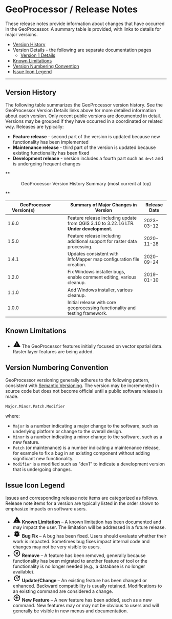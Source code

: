 # GeoProcessor / Release Notes #

These release notes provide information about changes that have occurred in the GeoProcessor.
A summary table is provided, with links to details for major versions.

*   [Version History](#version-history)
*   Version Details - the following are separate documentation pages
    +   [Version 1 Details](release-notes-1.md)
*   [Known Limitations](#known-limitations)
*   [Version Numbering Convention](#version-numbering-convention)
*   [Issue Icon Legend](#issue-icon-legend)

---------------

## Version History ##

The following table summarizes the GeoProcessor version history.
See the GeoProcessor Version Details links above for more detailed information about each version.
Only recent public versions are documented in detail.
Versions may be grouped if they have occurred in a coordinated or related way.
Releases are typically:

*   **Feature release** - second part of the version is updated because new functionality has been implemented
*   **Maintenance release** - third part of the version is updated because existing functionality has been fixed
*   **Development release** - version includes a fourth part such as `dev1` and is undergoing frequent changes

**<p style="text-align: center;">
GeoProcessor Version History Summary (most current at top)
</p>**

|**GeoProcessor Version(s)**&nbsp;&nbsp;&nbsp;&nbsp;&nbsp;&nbsp;&nbsp;&nbsp;&nbsp;&nbsp;&nbsp;&nbsp;&nbsp;&nbsp;&nbsp;&nbsp;&nbsp;&nbsp;&nbsp;&nbsp;|**Summary of Major Changes in Version**|**Release Date**|
| -- | -- | -- |
| 1.6.0 | Feature release including update from QGIS 3.10 to 3.22.16 LTR. **Under development.** | 2023-03-12 |
| 1.5.0 | Feature release including additional support for raster data processing. | 2020-11-28 |
| 1.4.1 | Updates consistent with InfoMapper map configuration file creation. | 2020-09-24 |
| 1.2.0 | Fix Windows installer bugs, enable comment editing, various cleanup. | 2019-01-10 |
| 1.1.0 | Add Windows installer, various cleanup.| |
| 1.0.0 | Initial release with core geoprocessing functionality and testing framework.| |

## Known Limitations ##

*   ![limitation](limitation.png) The GeoProcessor features initially focused on vector spatial data.
Raster layer features are being added.

## Version Numbering Convention ##

GeoProcessor versioning generally adheres to the following pattern, consistent with [Semantic Versioning](https://semver.org/).
The version may be incremented in source code but does not become official until a public software release is made.

```
Major.Minor.Patch.Modifier
```
where:

*   `Major` is a number indicating a major change to the software,
    such as underlying platform or change to the overall design.
*   `Minor` is a number indicating a minor change to the software, such as a new feature.
*   `Patch` (or maintenance) is a number indicating a maintenance release,
    for example to fix a bug in an existing component without adding significant new functionality.
*   `Modifier` is a modified such as "dev1" to indicate a development version that is undergoing changes.

## Issue Icon Legend ##

Issues and corresponding release note items are categorized as follows.
Release note items for a version are typically listed in the order shown to emphasize impacts on software users.

*   ![limitation](limitation.png) **Known Limitation** – A known limitation has been documented and may impact the user.
    The limitation will be addressed in a future release.
*   ![bug](bug.png) **Bug Fix** – A bug has been fixed.  Users should evaluate whether their work is impacted.
    Sometimes bug fixes impact internal code and changes may not be very visible to users.
*   ![remove](remove.png) **Remove** – A feature has been removed, generally because functionality
    has been migrated to another feature of tool or the functionality is no longer needed (e.g., a database is no longer available).
*   ![change](change.png) **Update/Change** – An existing feature has been changed or enhanced.
    Backward compatibility is usually retained.  Modifications to an existing command are considered a change.
*   ![new](new.png) **New Feature** – A new feature has been added, such as a new command.
    New features may or may not be obvious to users and will generally be visible in new menus and documentation.

